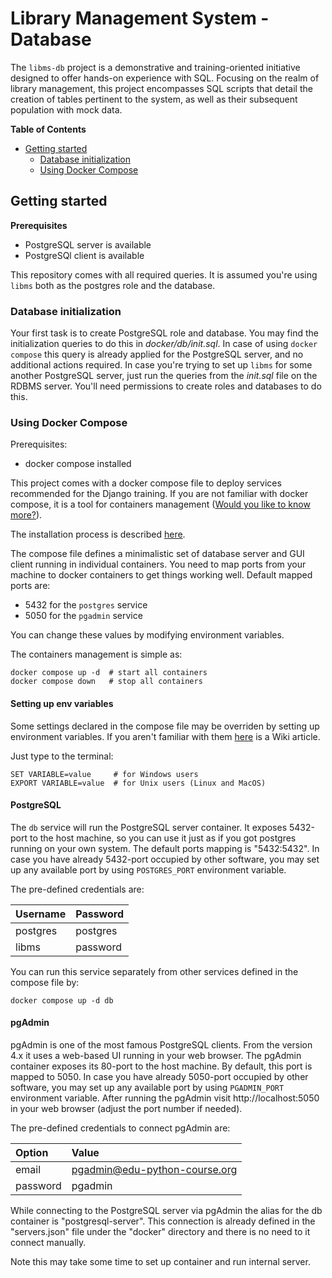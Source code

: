# Library Management System - Database

The `libms-db` project is a demonstrative and training-oriented initiative
designed to offer hands-on experience with SQL. Focusing on the realm of
library management, this project encompasses SQL scripts that detail
the creation of tables pertinent to the system, as well as their subsequent
population with mock data.

**Table of Contents**

-  [Getting started](#getting-started)
   - [Database initialization](#database-initialization)
   - [Using Docker Compose](#using-docker-compose) 

[//]: # (todo: ER diagram and structure description)

## Getting started

**Prerequisites**

- PostgreSQL server is available
- PostgreSQl client is available

This repository comes with all required queries. It is assumed you're using
`libms` both as the postgres role and the database.

### Database initialization

Your first task is to create PostgreSQL role and database. You may find the
initialization queries to do this in *docker/db/init.sql*. In case of using
`docker compose` this query is already applied for the PostgreSQL server,
and no additional actions required. In case you're trying to set up `libms`
for some another PostgreSQL server, just run the queries from the *init.sql*
file on the RDBMS server. You'll need permissions to create roles and databases
to do this.

### Using Docker Compose

Prerequisites:

- docker compose installed

This project comes with a docker compose file to deploy services recommended
for the Django training. If you are not familiar with docker compose, it is
a tool for containers management
([Would you like to know more?](https://docs.docker.com/compose/)).

The installation process is described
[here](https://docs.docker.com/compose/install/).

The compose file defines a minimalistic set of database server and GUI client
running in individual containers. You need to map ports from your machine to
docker containers to get things working well. Default mapped ports are:

- 5432 for the `postgres` service
- 5050 for the `pgadmin` service

You can change these values by modifying environment variables.

The containers management is simple as:

```shell
docker compose up -d  # start all containers
docker compose down   # stop all containers
```

#### Setting up env variables

Some settings declared in the compose file may be overriden by setting up
environment variables. If you aren't familiar with them
[here](https://en.wikipedia.org/wiki/Environment_variable) is a Wiki article.

Just type to the terminal:

```shell
SET VARIABLE=value     # for Windows users
EXPORT VARIABLE=value  # for Unix users (Linux and MacOS)
```

#### PostgreSQL

The `db` service will run the PostgreSQL server container. It exposes 5432-port
to the host machine, so you can use it just as if you got postgres running on
your own system. The default ports mapping is "5432:5432". In case you have
already 5432-port occupied by other software, you may set up any available port
by using `POSTGRES_PORT` environment variable.

The pre-defined credentials are:

| Username | Password |
|:---------|:---------|
| postgres | postgres |
| libms    | password |

You can run this service separately from other services defined in the compose
file by:

```shell
docker compose up -d db
```

#### pgAdmin

pgAdmin is one of the most famous PostgreSQL clients. From the version 4.x it
uses a web-based UI running in your web browser. The pgAdmin container exposes
its 80-port to the host machine. By default, this port is mapped to 5050. In
case you have already 5050-port occupied by other software, you may set up any
available port by using `PGADMIN_PORT` environment variable. After running
the pgAdmin visit http://localhost:5050 in your web browser (adjust the port
number if needed).

The pre-defined credentials to connect pgAdmin are:

| Option   | Value                         |
|:---------|:------------------------------|
| email    | pgadmin@edu-python-course.org |
| password | pgadmin                       | 

While connecting to the PostgreSQL server via pgAdmin the alias for the db
container is "postgresql-server". This connection is already defined in the
"servers.json" file under the "docker" directory and there is no need to it
connect manually.

Note this may take some time to set up container and run internal server.
